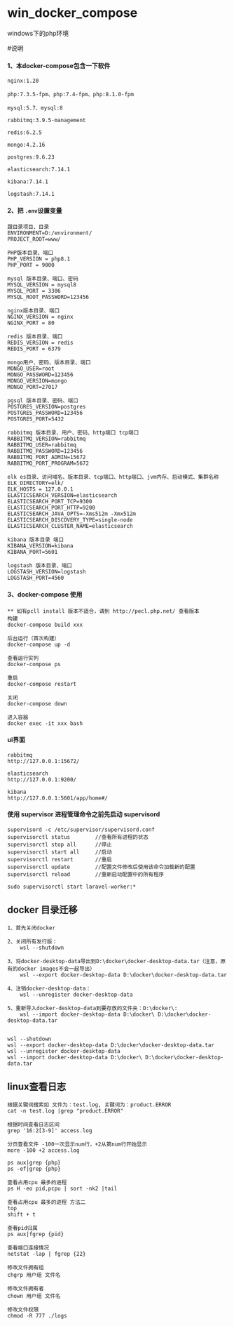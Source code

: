 # win_docker_compose
windows下的php环境




#说明
#### 1、本docker-compose包含一下软件

    nginx:1.20

    php:7.3.5-fpm、php:7.4-fpm、php:8.1.0-fpm

    mysql:5.7、mysql:8

    rabbitmq:3.9.5-management

    redis:6.2.5

    mongo:4.2.16

    postgres:9.6.23

    elasticsearch:7.14.1

    kibana:7.14.1

    logstash:7.14.1
#### 2、把 `.env`设置变量

    跟目录项目、目录
    ENVIRONMENT=D:/environment/
    PROJECT_ROOT=www/

    PHP版本目录、端口
    PHP_VERSION = php8.1
    PHP_PORT = 9000

    mysql 版本目录、端口、密码
    MYSQL_VERSION = mysql8
    MYSQL_PORT = 3306
    MYSQL_ROOT_PASSWORD=123456
    
    nginx版本目录、端口
    NGINX_VERSION = nginx
    NGINX_PORT = 80

    redis 版本目录、端口
    REDIS_VERSION = redis
    REDIS_PORT = 6379

    mongo用户、密码、版本目录、端口
    MONGO_USER=root
    MONGO_PASSWORD=123456
    MONGO_VERSION=mongo
    MONGO_PORT=27017
    
    pgsql 版本目录、密码、端口
    POSTGRES_VERSION=postgres
    POSTGRES_PASSWORD=123456
    POSTGRES_PORT=5432
    
    rabbitmq 版本目录、用户、密码、http端口 tcp端口
    RABBITMQ_VERSION=rabbitmq
    RABBITMQ_USER=rabbitmq
    RABBITMQ_PASSWORD=123456
    RABBITMQ_PORT_ADMIN=15672
    RABBITMQ_PORT_PROGRAM=5672

    elk es目录、访问域名、版本目录、tcp端口、http端口、jvm内存、启动模式、集群名称
    ELK_DIRECTORY=elk/
    ELK_HOSTS = 127.0.0.1
    ELASTICSEARCH_VERSION=elasticsearch
    ELASTICSEARCH_PORT_TCP=9300
    ELASTICSEARCH_PORT_HTTP=9200
    ELASTICSEARCH_JAVA_OPTS=-Xms512m -Xmx512m
    ELASTICSEARCH_DISCOVERY_TYPE=single-node
    ELASTICSEARCH_CLUSTER_NAME=elasticsearch
    
    kibana 版本目录 端口
    KIBANA_VERSION=kibana
    KIBANA_PORT=5601
    
    logstash 版本目录、端口
    LOGSTASH_VERSION=logstash
    LOGSTASH_PORT=4560

#### 3、docker-compose 使用
    ** 如有pcll install 版本不适合，请到 http://pecl.php.net/ 查看版本
    构建
    docker-compose build xxx

    后台运行（首次构建）
    docker-compose up -d

    查看运行实列
    docker-compose ps

    重启
    docker-compose restart

    关闭
    docker-compose down

    进入容器
    docker exec -it xxx bash

#### ui界面

    rabbitmq
    http://127.0.0.1:15672/

    elasticsearch
    http://127.0.0.1:9200/

    kibana
    http://127.0.0.1:5601/app/home#/

#### 使用 supervisor 进程管理命令之前先启动 supervisord

    supervisord -c /etc/supervisor/supervisord.conf
    supervisorctl status        //查看所有进程的状态
    supervisorctl stop all      //停止
    supervisorctl start all     //启动
    supervisorctl restart       //重启
    supervisorctl update        //配置文件修改后使用该命令加载新的配置
    supervisorctl reload        //重新启动配置中的所有程序

    sudo supervisorctl start laravel-worker:*

## docker 目录迁移

    1、首先关闭docker

    2、关闭所有发行版：
        wsl --shutdown

    3、将docker-desktop-data导出到D:\docker\docker-desktop-data.tar（注意，原有的docker images不会一起导出）
        wsl --export docker-desktop-data D:\docker\docker-desktop-data.tar

    4、注销docker-desktop-data：
        wsl --unregister docker-desktop-data

    5、重新导入docker-desktop-data到要存放的文件夹：D:\docker\:
        wsl --import docker-desktop-data D:\docker\ D:\docker\docker-desktop-data.tar


    wsl --shutdown
    wsl --export docker-desktop-data D:\docker\docker-desktop-data.tar
    wsl --unregister docker-desktop-data
    wsl --import docker-desktop-data D:\docker\ D:\docker\docker-desktop-data.tar

## linux查看日志

    根据关键词搜索如 文件为：test.log, 关键词为：product.ERROR
    cat -n test.log |grep "product.ERROR"

    根据时间查看日志区间
    grep '16:2[3-9]' access.log
    
    分页查看文件 -100一次显示num行，+2从第num行开始显示
    more -100 +2 access.log

    ps aux|grep {php}
    ps -ef|grep {php}
    
    查看占用cpu 最多的进程
    ps H -eo pid,pcpu | sort -nk2 |tail
    
    查看占用cpu 最多的进程 方法二
    top
    shift + t

    查看pid归属
    ps aux|fgrep {pid}

    查看端口连接情况
    netstat -lap | fgrep {22}

    修改文件拥有组
    chgrp 用户组 文件名

    修改文件拥有者
    chown 用户组 文件名

    修改文件权限
    chmod -R 777 ./logs

